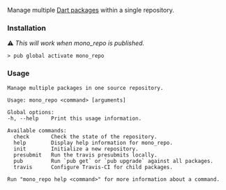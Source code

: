 Manage multiple [Dart packages] within a single repository.

### Installation

⚠️ *This will work when mono_repo is published.*
```console
> pub global activate mono_repo
```

### Usage

```
Manage multiple packages in one source repository.

Usage: mono_repo <command> [arguments]

Global options:
-h, --help    Print this usage information.

Available commands:
  check       Check the state of the repository.
  help        Display help information for mono_repo.
  init        Initialize a new repository.
  presubmit   Run the travis presubmits locally.
  pub         Run `pub get` or `pub upgrade` against all packages.
  travis      Configure Travis-CI for child packages.

Run "mono_repo help <command>" for more information about a command.
```

[Dart packages]: https://www.dartlang.org/guides/libraries/create-library-packages
